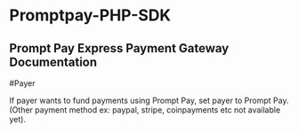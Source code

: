 # Promptpay-PHP-SDK

## Prompt Pay Express Payment Gateway Documentation

#Payer

If payer wants to fund payments using Prompt Pay, set payer to Prompt Pay.
(Other payment method ex: paypal, stripe, coinpayments etc not available yet).
